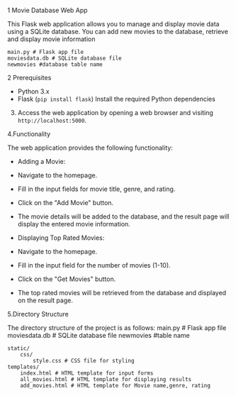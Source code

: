 1 Movie Database Web App

This Flask web application allows you to manage and display movie data using a SQLite database. You can add new movies to the database, retrieve and display movie information

    main.py # Flask app file
    moviesdata.db # SQLite database file
    newmovies #database table name

2 Prerequisites

- Python 3.x
- Flask (`pip install flask`)
Install the required Python dependencies 


3. Access the web application by opening a web browser and visiting `http://localhost:5000`.

4.Functionality

The web application provides the following functionality:

- Adding a Movie:
- Navigate to the homepage.
- Fill in the input fields for movie title, genre, and rating.
- Click on the "Add Movie" button.
- The movie details will be added to the database, and the result page will display the entered movie information.

- Displaying Top Rated Movies:
- Navigate to the homepage.
- Fill in the input field for the number of movies (1-10).
- Click on the "Get Movies" button.
- The top rated movies will be retrieved from the database and displayed on the result page.


 5.Directory Structure

The directory structure of the project is as follows:
    main.py # Flask app file
    moviesdata.db # SQLite database file
    newmovies #table name
    
    static/
        css/
            style.css # CSS file for styling
    templates/
        index.html # HTML template for input forms
        all_movies.html # HTML template for displaying results
        add_movies.html # HTML template for Movie name,genre, rating

